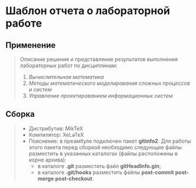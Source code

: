 # Шаблон отчета о лабораторной работе

## Применение

> Описание решения и представление результатов выполнения лабораторных работ по дисциплинам:
>
> 1. _Вычислительная математика_
> 2. _Методы математического моделирования сложных процессов и систем_
> 3. _Управление проектированием информационных систем_
>

## Сборка

> - Дистрибутив: MikTeX
> - Компилятор: XeLaTeX
> - Пояснение: в преамбуле подключен пакет **gitinfo2**. Для работы этого пакета перед сборкой необходимо следующие файлы разместить в указанных каталогах (файлы расположены в корне архива):
>   - в каталоге **.git** разместить файл **gitHeadInfo.gin**;
>   - в каталоге **.git/hooks** разместить файлы **post-commit** **post-merge** **post-checkout**.
